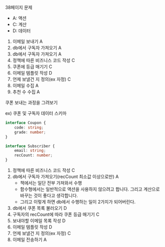 38페이지 문제

- A: 액션
- C: 계산
- D: 데이터


1. 이메일 보내기 A
2. db에서 구독자 가져오기 A
3. db에서 구독자 가져오기 A
4. 정책에 따른 비즈니스 코드 작성 C
5. 쿠폰에 등급 매기기 C
6. 이메일 템플릿 작성 D
7. 언제 보낼건 지 정의(ex 자정) C
8. 이메일 수집 A
9. 추천 수 수집 A

쿠폰 보내는 과정을 그려보기

ex) 쿠폰 및 구독자 데이터 스키마
```typescript
interface Coupon {
    code: string;
    grade: number;
}
```
    
```typescript
interface Subscriber {
    email: string;
    recCount: number;
}
```


1. 정책에 따른 비즈니스 코드 작성 C
2. db에서 구독자 가져오기(recCount 최소값 이상으로만) A
   - 책에서는 일단 전부 가져와서 수행
   - 함수형에서는 일반적으로 액션을 사용하지 않으려고 합니다. 그리고 계산으로 바꾸는 것이 좋다고 생각합니다.
   - 그리고 이렇게 하면 db에서 수행하는 일이 2가지가 되어버린다.
3. db에서 쿠폰 목록 불러오기 D
4. 구독자의 recCount에 따라 쿠폰 등급 매기기 C
5. 보내야할 이메일 목록 작성 D
6. 이메일 템플릿 작성 D
7. 언제 보낼건 지 정의(ex 자정) C
8. 이메일 전송하기 A
